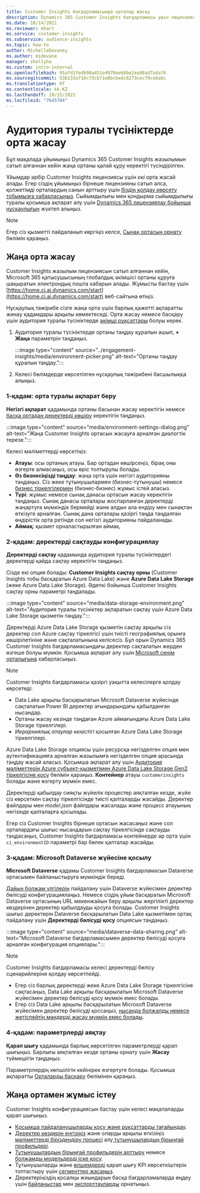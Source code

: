 ```yaml
---
title: Customer Insights бағдарламасында орталар жасау
description: Dynamics 365 Customer Insights бағдарламасы үшін лицензияланған жазылымы бар орта жасау қадамдары.
ms.date: 10/14/2021
ms.reviewer: mhart
ms.service: customer-insights
ms.subservice: audience-insights
ms.topic: how-to
author: MichelleDevaney
ms.author: midevane
manager: shellyha
ms.custom: intro-internal
ms.openlocfilehash: 95afd1fedb98a451e4978ee66be2ea98ad7a4a76
ms.sourcegitcommit: 53b133a716c73cb71e8bcbedc6273cec70ceba6c
ms.translationtype: HT
ms.contentlocale: kk-KZ
ms.lasthandoff: 10/15/2021
ms.locfileid: "7645704"
---
```

# <a name="create-an-environment-in-audience-insights"></a>Аудитория туралы түсініктерде орта жасау

Бұл мақалада ұйымыңыз Dynamics 365 Customer Insights жазылымын сатып алғаннан кейін жаңа ортаны қалай құру керектігі түсіндірілген. 

Ұйымдар әрбір Customer Insights лицензиясы үшін *екі* орта жасай алады. Егер сіздің ұйымыңыз бірнеше лицензияны сатып алса, қолжетімді орталардың санын арттыру үшін [біздің қолдау көрсету тобымызға хабарласыңыз](https://go.microsoft.com/fwlink/?linkid=2079641). Сыйымдылығы мен қондырма сыйымдылығы туралы қосымша ақпарат алу үшін [Dynamics 365 лицензиялау бойынша нұсқаулығын](https://go.microsoft.com/fwlink/?LinkId=866544) жүктеп алыңыз.

> [!NOTE]
> Егер сіз қызметті пайдаланып көргіңіз келсе, [Сынақ ортасын орнату](../trial-signup.md) бөлімін қараңыз.

## <a name="create-a-new-environment"></a>Жаңа орта жасау

Customer Insights жазылым лицензиясын сатып алғаннан кейін, Microsoft 365 қатысушысының глобалдық әкімшісі ортаны құруға шақыратын электрондық пошта хабарын алады. Жұмысты бастау үшін [https://home.ci.ai.dynamics.com/start](https://home.ci.ai.dynamics.com/start) веб-сайтына өтіңіз. 

Нұсқаулық тәжірибе сізге жаңа орта үшін барлық қажетті ақпаратты жинау қадамдары арқылы көмектеседі. Орта жасау немесе басқару үшін аудитория туралы түсініктерде [әкімші рұқсаттары](permissions.md) болуы керек.

1. Аудитория туралы түсініктерде ортаны таңдау құралын ашып, **+ Жаңа** параметрін таңдаңыз.
  
   :::image type="content" source="../engagement-insights/media/environment-picker.png" alt-text="Ортаны таңдау құралын таңдау.":::

1. Келесі бөлімдерде көрсетілген нұсқаулық тәжірибені басшылыққа алыңыз.

### <a name="step-1-provide-environment-information"></a>1-қадам: орта туралы ақпарат беру

**Негізгі ақпарат** қадамында ортаны басынан жасау керектігін немесе [басқа ортадан деректерді көшіру](manage-environments.md#copy-the-environment-configuration) керектігін таңдаңыз.

   :::image type="content" source="media/environment-settings-dialog.png" alt-text="Жаңа Customer Insights ортасын жасауға арналған диалогтік терезе.":::

Келесі мәліметтерді көрсетіңіз:
   - **Атауы**: осы ортаның атауы. Бар ортадан көшірсеңіз, бірақ оны өзгерте алмасаңыз, осы өріс толтырулы болады.
   - **Өз бизнесіңізді таңдау**: жаңа орта үшін негізгі аудиторияны таңдаңыз. Сіз жеке тұтынушылармен (бизнес‑тұтынушы) немесе [бизнес тіркелгілермен](work-with-business-accounts.md) (бизнес‑бизнес) жұмыс істей аласыз.
   - **Түрі**: жұмыс немесе сынақ данасы ортасын жасау керектігін таңдаңыз. Сынақ данасы орталары жоспарланған деректерді жаңартуға мүмкіндік бермейді және алдын ала ендіру мен сынақтан өткізуге арналған. Сынақ дана орталары қазіргі таңда таңдалған өндірістік орта ретінде сол негізгі аудиторияны пайдаланады.
   - **Аймақ**: қызмет орналастырылған аймақ.

### <a name="step-2-configure-data-storage"></a>2-қадам: деректерді сақтауды конфигурациялау

**Деректерді сақтау** қадамында аудитория туралы түсініктердегі деректерді қайда сақтау керектігін таңдаңыз.

Сізде екі опция болады: **Customer Insights сақтау орны** (Customer Insights тобы басқаратын Azure Data Lake) және **Azure Data Lake Storage** (жеке Azure Data Lake Storage). Әдепкі бойынша Customer Insights сақтау орны параметрі таңдалады.

:::image type="content" source="media/data-storage-environment.png" alt-text="Аудитория туралы түсініктер ақпаратын сақтау үшін Azure Data Lake Storage қызметін таңдау.":::

Деректерді Azure Data Lake Storage қызметін сақтау арқылы сіз деректер сол Azure сақтау тіркелгісі үшін тиісті географиялық орынға көшірілетініне және сақталатынына келісесіз. Бұл орын Dynamics 365 Customer Insights бағдарламасындағы деректер сақталатын жерден өзгеше болуы мүмкін. Қосымша ақпарат алу үшін [Microsoft сенім орталығына](https://www.microsoft.com/trust-center) хабарласыңыз.

> [!NOTE]
> Customer Insights бағдарламасы қазіргі уақытта келесілерге қолдау көрсетеді:
> - Data Lake арқылы басқарылатын Microsoft Dataverse жүйесінде сақталатын Power BI деректер ағындарындағы қабылданған нысандар.  
> - Ортаны жасау кезінде таңдаған Azure аймағындағы Azure Data Lake Storage тіркелгілері.
> - *Иерархиялық атаулар кеңістігі* қосылған Azure Data Lake Storage тіркелгілері.

Azure Data Lake Storage опциясы үшін ресурсқа негізделген опция мен аутентификацияға арналған жазылымға негізделген опция арасында таңдау жасай аласыз. Қосымша ақпарат алу үшін [Аудитория мәліметтерін Azure субъект-қызметімен Azure Data Lake Storage Gen2 тіркелгісіне қосу](connect-service-principal.md) бөлімін қараңыз. **Контейнер** атауы `customerinsights` болады және өзгерту мүмкін емес.

Деректерді қабылдау сияқты жүйелік процестер аяқталған кезде, жүйе сіз көрсеткен сақтау тіркелгісінде тиісті қалталарды жасайды. Деректер файлдары мен *model.json* файлдары жасалады және процесс атауының негізінде қалталарға қосылады.

Егер сіз Customer Insights бірнеше ортасын жасасаңыз және сол орталардағы шығыс нысандарын сақтау тіркелгісінде сақтауды таңдасаңыз, Customer Insights бағдарламасы контейнерде әр орта үшін `ci_environmentID` параметрі бар бөлек қалталар жасайды.

### <a name="step-3-connect-to-microsoft-dataverse"></a>3‑қадам: Microsoft Dataverse жүйесіне қосылу
   
**Microsoft Dataverse** қадамы Customer Insights бағдарламасын Dataverse ортасымен байланыстыруға мүмкіндік береді.

[Дайын болжам үлгілерін](predictions-overview.md#out-of-box-models) пайдалану үшін Dataverse жүйесімен деректер бөлісуді конфигурациялаңыз. Немесе сіздің ұйым басқаратын Microsoft Dataverse ортасының URL мекенжайын беру арқылы жергілікті деректер көздерінен деректер қабылдауды қосуға болады. Customer Insights шығыс деректерін Dataverse басқарылатын Data Lake қызметімен ортақ пайдалану үшін **Деректерді бөлісуді қосу** опциясын таңдаңыз.

:::image type="content" source="media/dataverse-data-sharing.png" alt-text="Microsoft Dataverse бағдарламасымен деректер бөлісуді қосуға арналған конфигурация опциялары.":::

> [!NOTE]
> Customer Insights бағдарламасы келесі деректерді бөлісу сценарийлеріне қолдау көрсетпейді.
> - Егер сіз барлық деректерді жеке Azure Data Lake Storage тіркелгісіне сақтасаңыз, Data Lake арқылы басқарылатын Microsoft Dataverse жүйесімен деректер бөлісуді қосу мүмкін емес болады.
> - Егер сіз Data Lake арқылы басқарылатын Microsoft Dataverse жүйесімен деректер бөлісуді қоссаңыз, [нысанда болжалды немесе жетіспейтін мәндерді жасау мүмкін емес болады](predictions.md).

### <a name="step-4-finalize-the-settings"></a>4-қадам: параметрлерді аяқтау

**Қарап шығу** қадамында барлық көрсетілген параметрлерді қарап шығыңыз. Барлығы аяқталған кезде ортаны орнату үшін **Жасау** түймешігін таңдаңыз. 

Параметрлердің көпшілігін кейінірек өзгертуге болады. Қосымша ақпаратты [Орталарды басқару](manage-environments.md) бөлімінен қараңыз.

## <a name="work-with-your-new-environment"></a>Жаңа ортамен жұмыс істеу

Customer Insights конфигурациясын бастау үшін келесі мақалаларды қарап шығыңыз. 

- [Қосымша пайдаланушыларды қосу және рұқсаттарды тағайындау](permissions.md).
- [Деректер көздерін енгізіңіз](data-sources.md) және оларды арқылы өткізіңіз[ мәліметтерді біріздендіру процесі](data-unification.md) алу[ тұтынушылардың бірыңғай профильдері](customer-profiles.md).
- [Тұтынушылардың бірыңғай профильдерін арттыру](enrichment-hub.md) немесе [болжамды модельдерді іске қосу](predictions-overview.md).
- Тұтынушыларды және [өлшемдерді](measures.md) қарап шығу KPI көрсеткіштерін топтастыру үшін [сегменттер жасаңыз](segments.md).
- Деректеріңіздің қосалқы жиындарын басқа бағдарламаларда өңдеу үшін [байланыстар](connections.md) мен [экспорттауларды](export-destinations.md) орнатыңыз.
